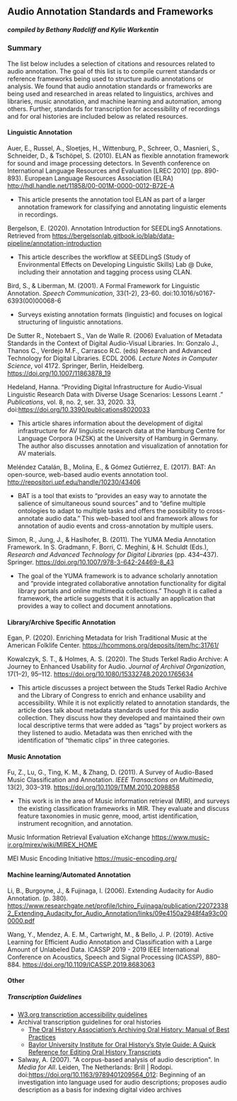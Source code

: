 ## Audio Annotation Standards and Frameworks

##### compiled by Bethany Radcliff and Kylie Warkentin

### Summary

The list below includes a selection of citations and resources related to audio annotation. The goal of this list is to  compile current standards or reference frameworks being used to structure audio annotations or analysis. We found that audio annotation standards or frameworks are being used and researched in areas related to linguistics, archives and libraries, music annotation, and machine learning and automation, among others. Further, standards for transcription for accessibility of recordings and for oral histories are included below as related resources. 

#### Linguistic Annotation

Auer, E., Russel, A., Sloetjes, H., Wittenburg, P., Schreer, O., Masnieri, S., Schneider, D., & Tschöpel, S. (2010). 
ELAN as flexible annotation framework for sound and image processing detectors. 
In Seventh conference on International Language Resources and Evaluation [LREC 2010] (pp. 890-893). 
European Language Resources Association (ELRA) http://hdl.handle.net/11858/00-001M-0000-0012-B72E-A 

- This article presents the annotation tool ELAN as part of a larger annotation framework for classifying and annotating linguistic elements in recordings.


Bergelson, E. (2020). Annotation Introduction for SEEDLingS Annotations. 
Retrieved from https://bergelsonlab.gitbook.io/blab/data-pipeline/annotation-introduction 

- This article describes the workflow at SEEDLingS (Study of Environmental Effects on Developing Linguistic Skills) Lab @ Duke, including their annotation and tagging process using CLAN.


Bird, S., & Liberman, M. (2001). A Formal Framework for Linguistic Annotation. 
*Speech Communication*, 33(1-2), 23-60. doi:10.1016/s0167-6393(00)00068-6

- Surveys existing annotation formats (linguistic) and focuses on logical structuring of linguistic annotations.

De Sutter R., Notebaert S., Van de Walle R. (2006) Evaluation of Metadata Standards in the Context of Digital Audio-Visual Libraries. In: Gonzalo J., Thanos C., Verdejo M.F., Carrasco R.C. (eds) Research and Advanced Technology for Digital Libraries. ECDL 2006. *Lecture Notes in Computer Science*, vol 4172. Springer, Berlin, Heidelberg. https://doi.org/10.1007/11863878_19

Hedeland, Hanna. “Providing Digital Infrastructure for Audio-Visual Linguistic Research Data with Diverse Usage Scenarios: Lessons Learnt .” *Publications*, vol. 8, no. 2, ser. 33, 2020. 33, doi:https://doi.org/10.3390/publications8020033

- This article shares information about the development of digital infrastructure for AV linguistic research data at the Hamburg Centre for Language Corpora (HZSK) at the University of Hamburg in Germany. The author also discusses annotation and visualization of annotation for AV materials.

Meléndez Catalán, B., Molina, E., & Gómez Gutiérrez, E. (2017). BAT: An open-source, web-based audio events annotation tool. http://repositori.upf.edu/handle/10230/43406

- BAT is a tool that exists to “provides an easy way to annotate the salience of simultaneous sound sources” and to “define multiple ontologies to adapt to multiple tasks and offers the possibility to cross-annotate audio data.” This web-based tool and framework allows for annotation of audio events and cross-annotation by multiple users. 

Simon, R., Jung, J., & Haslhofer, B. (2011). The YUMA Media Annotation Framework. In S. Gradmann, F. Borri, C. Meghini, & H. Schuldt (Eds.), *Research and Advanced Technology for Digital Libraries* (pp. 434–437). Springer. https://doi.org/10.1007/978-3-642-24469-8_43 

- The goal of the YUMA framework is to advance scholarly annotation and “provide integrated collaborative annotation functionality for digital library portals and online multimedia collections.” Though it is called a framework, the article suggests that it is actually an application that provides a way to collect and document annotations. 

#### Library/Archive Specific Annotation

Egan, P. (2020). Enriching Metadata for Irish Traditional Music at the American Folklife Center. https://hcommons.org/deposits/item/hc:31761/ 

Kowalczyk, S. T., & Holmes, A. S. (2020). The Studs Terkel Radio Archive: A Journey to Enhanced Usability for Audio. *Journal of Archival Organization*, 17(1–2), 95–112. https://doi.org/10.1080/15332748.2020.1765634 

- This article discusses a project between the Studs Terkel Radio Archive and the Library of Congress to enrich and enhance usability and accessibility. While it is not explicitly related to annotation standards, the article does talk about metadata standards used for this audio collection. They discuss how they developed and maintained their own local descriptive terms that were added as “tags” by project workers as they listened to audio. Metadata was then enriched with the identification of “thematic clips” in three categories. 

#### Music Annotation 

Fu, Z., Lu, G., Ting, K. M., & Zhang, D. (2011). A Survey of Audio-Based Music Classification and Annotation. *IEEE Transactions on Multimedia*, 13(2), 303–319. https://doi.org/10.1109/TMM.2010.2098858 

- This work is in the area of Music information retrieval (MIR), and surveys the existing classification frameworks in MIR. They evaluate and discuss feature taxonomies in music genre, mood, artist identification, instrument recognition, and annotation. 

Music Information Retrieval Evaluation eXchange https://www.music-ir.org/mirex/wiki/MIREX_HOME 

MEI Music Encoding Initiative
https://music-encoding.org/ 

#### Machine learning/Automated Annotation

Li, B., Burgoyne, J., & Fujinaga, I. (2006). Extending Audacity for Audio Annotation. (p. 380). https://www.researchgate.net/profile/Ichiro_Fujinaga/publication/220723382_Extending_Audacity_for_Audio_Annotation/links/09e4150a2948f4a93c000000.pdf 

Wang, Y., Mendez, A. E. M., Cartwright, M., & Bello, J. P. (2019). Active Learning for Efficient Audio Annotation and Classification with a Large Amount of Unlabeled Data. ICASSP 2019 - 2019 IEEE International Conference on Acoustics, Speech and Signal Processing (ICASSP), 880–884. https://doi.org/10.1109/ICASSP.2019.8683063

#### Other

##### Transcription Guidelines

- [W3.org transcription accessibility guidelines](https://www.w3.org/WAI/media/av/transcripts/)
- Archival transcription guidelines for oral histories
  - [The Oral History Association’s Archiving Oral History: Manual of Best Practices](https://www.oralhistory.org/archives-principles-and-best-practices-complete-manual/)
  - [Baylor University Institute for Oral History’s Style Guide: A Quick Reference for Editing Oral History Transcripts](https://www.baylor.edu/old/2021-02/_oralhistory/doc.php/14142.pdf)
- Salway, A. (2007). "A corpus-based analysis of audio description". In *Media for All*. Leiden, The Netherlands: Brill | Rodopi. doi:https://doi.org/10.1163/9789401209564_012: Beginning of an investigation into language used for audio descriptions; proposes audio description as a basis for indexing digital video archives




